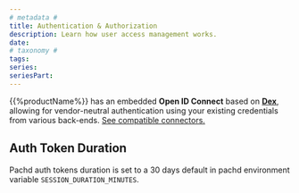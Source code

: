 ```yaml
---
# metadata # 
title: Authentication & Authorization
description: Learn how user access management works.
date: 
# taxonomy #
tags: 
series:
seriesPart:
---
```

{{%productName%}} has an embedded **Open ID Connect** based on [**Dex**](https://dexidp.io/docs/), allowing for vendor-neutral authentication using your existing credentials from various back-ends. [See compatible connectors.](https://dexidp.io/docs/connectors/)

## Auth Token Duration

Pachd auth tokens duration is set to a 30 days default in pachd environment variable  `SESSION_DURATION_MINUTES`.
